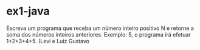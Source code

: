 # ex1-java
Escreva um programa que receba um número inteiro positivo N e retorne a soma dos números inteiros anteriores. Exemplo: 5, o programa irá efetuar 1+2+3+4+5. (Levi e Luiz Gustavo
